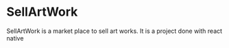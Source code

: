 # SellArtWork
SellArtWork is a market place to sell art works. It is a project done with react native
